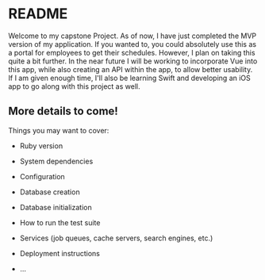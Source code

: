 # README

Welcome to my capstone Project. As of now, I have just completed the MVP version of my application. If you wanted to, you could absolutely use this as a portal for employees to get their schedules. However, I plan on taking this quite a bit further. In the near future I will be working to incorporate Vue into this app, while also creating an API within the app, to allow better usability. If I am given enough time, I'll also be learning Swift and developing an iOS app to go along with this project as well.

## More details to come!


Things you may want to cover:

* Ruby version

* System dependencies

* Configuration

* Database creation

* Database initialization

* How to run the test suite

* Services (job queues, cache servers, search engines, etc.)

* Deployment instructions

* ...
